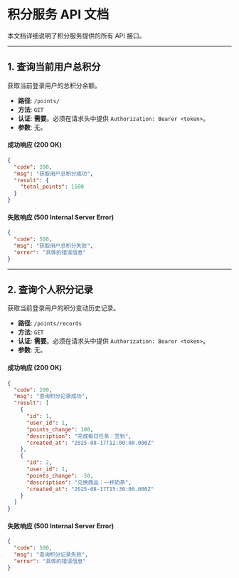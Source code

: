 # 积分服务 API 文档

本文档详细说明了积分服务提供的所有 API 接口。

---

## 1. 查询当前用户总积分

获取当前登录用户的总积分余额。

- **路径**: `/points/`
- **方法**: `GET`
- **认证**: **需要**。必须在请求头中提供 `Authorization: Bearer <token>`。
- **参数**: 无。

#### 成功响应 (200 OK)

```json
{
  "code": 200,
  "msg": "获取用户总积分成功",
  "result": {
    "total_points": 1500
  }
}
```

#### 失败响应 (500 Internal Server Error)

```json
{
  "code": 500,
  "msg": "获取用户总积分失败",
  "error": "具体的错误信息"
}
```

---

## 2. 查询个人积分记录

获取当前登录用户的积分变动历史记录。

- **路径**: `/points/records`
- **方法**: `GET`
- **认证**: **需要**。必须在请求头中提供 `Authorization: Bearer <token>`。
- **参数**: 无。

#### 成功响应 (200 OK)

```json
{
  "code": 200,
  "msg": "查询积分记录成功",
  "result": [
    {
      "id": 1,
      "user_id": 1,
      "points_change": 100,
      "description": "完成每日任务：签到",
      "created_at": "2025-08-17T12:00:00.000Z"
    },
    {
      "id": 2,
      "user_id": 1,
      "points_change": -50,
      "description": "兑换商品：一杯奶茶",
      "created_at": "2025-08-17T15:30:00.000Z"
    }
  ]
}
```

#### 失败响应 (500 Internal Server Error)

```json
{
  "code": 500,
  "msg": "查询积分记录失败",
  "error": "具体的错误信息"
}
```
